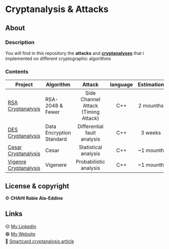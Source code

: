 # Cryptanalysis & Attacks

## About 

### Description 

You will find in this repository the **attacks** and **[cryptanalyses](https://en.wikipedia.org/wiki/Cryptanalysis)** that i implemented on different cryptographic algorithms

### Contents 

| Project | Algorithm | Attack | language | Estimation | Status |
| ------ | ------ | :------: | :------: | :------: | :------: |
| [RSA Cryptanalysis](https://github.com/Chahi-Rabie-Ala-Eddine/Timing-Attack-On-Smart-Cards) | RSA-2048 & Fewer | Side Channel Attack (Timing Attack) | C++ | 2 mounths | :white_check_mark: |
| [DES Cryptanalysis](https://github.com/Chahi-Rabie-Ala-Eddine/Differential-Fault-Analysis-Attack-On-DES) | Data Encryption Standard | Differential fault analysis | C++ | 3 weeks | :white_check_mark: |
| [Cesar Cryptanalysis](https://github.com/Chahi-Rabie-Ala-Eddine/Cryptopher) | Cesar | Statistical analysis | C++ | ~1 mounth | :white_check_mark: |
| [Vigenre Cryptanalysis](https://github.com/Chahi-Rabie-Ala-Eddine/Cryptopher) | Vigenere | Probabilistic analysis | C++ | ~1 mounth | :white_check_mark: |

## License & copyright

© **CHAHI Rabie Ala-Eddine** 

## Links

🟡 [My LinkedIn](https://www.linkedin.com/in/ala-eddine-chahi-a08b5a164/) <br />
🟢 [My Website](www.ala-eddine-chahi.fr/) <br />
🔴 [Smartcard cryptanalysis article](https://www.linkedin.com/posts/ala-eddine-chahi_timing-attack-on-smart-cards-activity-6675251733872164864-ifWB/)



